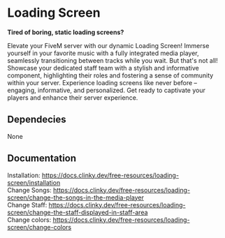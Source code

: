 # Loading Screen
<b>Tired of boring, static loading screens?</b>

Elevate your FiveM server with our dynamic Loading Screen! Immerse yourself in your favorite music with a fully integrated media player, seamlessly transitioning between tracks while you wait. But that's not all! Showcase your dedicated staff team with a stylish and informative component, highlighting their roles and fostering a sense of community within your server. Experience loading screens like never before – engaging, informative, and personalized. Get ready to captivate your players and enhance their server experience.
<br>
## Dependecies 
None
<br>

## Documentation

Installation: https://docs.clinky.dev/free-resources/loading-screen/installation <br>
Change Songs: https://docs.clinky.dev/free-resources/loading-screen/change-the-songs-in-the-media-player <br>
Change Staff: https://docs.clinky.dev/free-resources/loading-screen/change-the-staff-displayed-in-staff-area <br>
Change colors: https://docs.clinky.dev/free-resources/loading-screen/change-colors <br>

